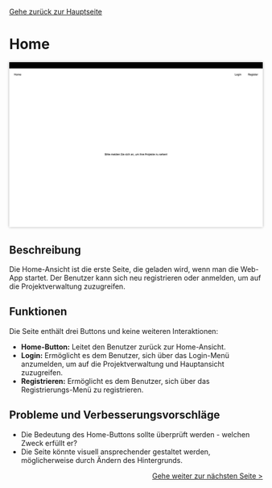 [Gehe zurück zur Hauptseite](index.html)

# Home

<img src="screenshots/home.png" alt="Home-Ansicht" style="max-width: 100%; box-shadow: 0 0 5px rgba(0, 0, 0, 0.3);">

## Beschreibung

Die Home-Ansicht ist die erste Seite, die geladen wird, wenn man die Web-App startet. Der Benutzer kann sich neu registrieren oder anmelden, um auf die Projektverwaltung zuzugreifen.

## Funktionen

Die Seite enthält drei Buttons und keine weiteren Interaktionen:

- **Home-Button:** Leitet den Benutzer zurück zur Home-Ansicht.
- **Login:** Ermöglicht es dem Benutzer, sich über das Login-Menü anzumelden, um auf die Projektverwaltung und Hauptansicht zuzugreifen.
- **Registrieren:** Ermöglicht es dem Benutzer, sich über das Registrierungs-Menü zu registrieren.

## Probleme und Verbesserungsvorschläge

- Die Bedeutung des Home-Buttons sollte überprüft werden - welchen Zweck erfüllt er?
- Die Seite könnte visuell ansprechender gestaltet werden, möglicherweise durch Ändern des Hintergrunds.

<div style="text-align: right; float: right;"><a href="register.html">Gehe weiter zur nächsten Seite ></a></div>
